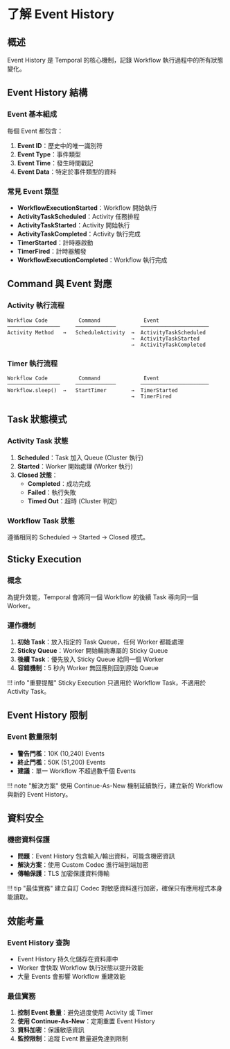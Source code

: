 # 了解 Event History

## 概述

Event History 是 Temporal 的核心機制，記錄 Workflow 執行過程中的所有狀態變化。

## Event History 結構

### Event 基本組成

每個 Event 都包含：

1. **Event ID**：歷史中的唯一識別符
2. **Event Type**：事件類型
3. **Event Time**：發生時間戳記
4. **Event Data**：特定於事件類型的資料

### 常見 Event 類型

- **WorkflowExecutionStarted**：Workflow 開始執行
- **ActivityTaskScheduled**：Activity 任務排程
- **ActivityTaskStarted**：Activity 開始執行
- **ActivityTaskCompleted**：Activity 執行完成
- **TimerStarted**：計時器啟動
- **TimerFired**：計時器觸發
- **WorkflowExecutionCompleted**：Workflow 執行完成

## Command 與 Event 對應

### Activity 執行流程

```
Workflow Code          Command              Event
─────────────────     ─────────────        ──────────────────────
Activity Method   →   ScheduleActivity  →  ActivityTaskScheduled
                                        →  ActivityTaskStarted
                                        →  ActivityTaskCompleted
```

### Timer 執行流程

```
Workflow Code          Command              Event
─────────────────     ─────────────        ──────────────────────
Workflow.sleep()  →   StartTimer        →  TimerStarted
                                        →  TimerFired
```

## Task 狀態模式

### Activity Task 狀態

1. **Scheduled**：Task 加入 Queue (Cluster 執行)
2. **Started**：Worker 開始處理 (Worker 執行)
3. **Closed 狀態**：
    - **Completed**：成功完成
    - **Failed**：執行失敗
    - **Timed Out**：超時 (Cluster 判定)

### Workflow Task 狀態

遵循相同的 Scheduled → Started → Closed 模式。

## Sticky Execution

### 概念

為提升效能，Temporal 會將同一個 Workflow 的後續 Task 導向同一個 Worker。

### 運作機制

1. **初始 Task**：放入指定的 Task Queue，任何 Worker 都能處理
2. **Sticky Queue**：Worker 開始輪詢專屬的 Sticky Queue
3. **後續 Task**：優先放入 Sticky Queue 給同一個 Worker
4. **容錯機制**：5 秒內 Worker 無回應則回到原始 Queue

!!! info "重要提醒"
    Sticky Execution 只適用於 Workflow Task，不適用於 Activity Task。

## Event History 限制

### Event 數量限制

- **警告門檻**：10K (10,240) Events
- **終止門檻**：50K (51,200) Events
- **建議**：單一 Workflow 不超過數千個 Events

!!! note "解決方案"
    使用 Continue-As-New 機制延續執行，建立新的 Workflow 與新的 Event History。

## 資料安全

### 機密資料保護

- **問題**：Event History 包含輸入/輸出資料，可能含機密資訊
- **解決方案**：使用 Custom Codec 進行端到端加密
- **傳輸保護**：TLS 加密保護資料傳輸

!!! tip "最佳實務"
    建立自訂 Codec 對敏感資料進行加密，確保只有應用程式本身能讀取。

## 效能考量

### Event History 查詢

- Event History 持久化儲存在資料庫中
- Worker 會快取 Workflow 執行狀態以提升效能
- 大量 Events 會影響 Workflow 重建效能

### 最佳實務

1. **控制 Event 數量**：避免過度使用 Activity 或 Timer
2. **使用 Continue-As-New**：定期重置 Event History
3. **資料加密**：保護敏感資訊
4. **監控限制**：追蹤 Event 數量避免達到限制
